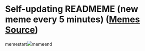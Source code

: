 # Self-updating READMEME (new meme every 5 minutes) ([Memes Source](https://bramses.notion.site/a49c1e962b7646879176ac3b327b6533?v=4d1eda54b170483cb03a40f257231764))

memestart![](https://www.notion.so/image/https%3A%2F%2Fs3-us-west-2.amazonaws.com%2Fsecure.notion-static.com%2Ff021f0eb-bff0-4faf-a6c3-3206e97d4bf4%2F576DACC5-A184-4C55-9CD8-E2AB1859ED7F.jpeg?table=block&id=01f787f2-de7c-4620-b1b4-379f39c17382&cache=v2)memeend
